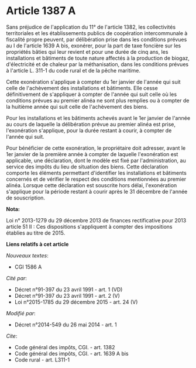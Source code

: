 # Article 1387 A

Sans préjudice de l'application du 11° de l'article 1382, les collectivités territoriales et les établissements publics de
coopération intercommunale à fiscalité propre peuvent, par délibération prise dans les conditions prévues au I de l'article
1639 A bis, exonérer, pour la part de taxe foncière sur les propriétés bâties qui leur revient et pour une durée de cinq ans,
les installations et bâtiments de toute nature affectés à la production de biogaz, d'électricité et de chaleur par la
méthanisation, dans les conditions prévues à l'article L. 311-1 du code rural et de la pêche maritime. 

Cette exonération s'applique à compter du 1er janvier de l'année qui suit celle de l'achèvement des installations et
bâtiments. Elle cesse définitivement de s'appliquer à compter de l'année qui suit celle où les conditions prévues au premier
alinéa ne sont plus remplies ou à compter de la huitième année qui suit celle de l'achèvement des biens. 

Pour les installations et les bâtiments achevés avant le 1er janvier de l'année au cours de laquelle la délibération prévue
au premier alinéa est prise, l'exonération s'applique, pour la durée restant à courir, à compter de l'année qui suit. 

Pour bénéficier de cette exonération, le propriétaire doit adresser, avant le 1er janvier de la première année à compter de
laquelle l'exonération est applicable, une déclaration, dont le modèle est fixé par l'administration, au service des impôts
du lieu de situation des biens. Cette déclaration comporte les éléments permettant d'identifier les installations et
bâtiments concernés et de vérifier le respect des conditions mentionnées au premier alinéa. Lorsque cette déclaration est
souscrite hors délai, l'exonération s'applique pour la période restant à courir après le 31 décembre de l'année de
souscription.

**Nota:**

Loi n° 2013-1279 du 29 décembre 2013 de finances rectificative pour 2013 article 51 II : Ces dispositions s'appliquent à
compter des impositions établies au titre de 2015.

**Liens relatifs à cet article**

_Nouveaux textes_:

  - CGI 1586 A

_Cité par_:

  - Décret n°91-397 du 23 avril 1991 - art. 1 (VD)
  - Décret n°91-397 du 23 avril 1991 - art. 2 (V)
  - Loi n°2015-1785 du 29 décembre 2015 - art. 24 (V)

_Modifié par_:

  - Décret n°2014-549 du 26 mai 2014 - art. 1

_Cite_:

  - Code général des impôts, CGI. - art. 1382
  - Code général des impôts, CGI. - art. 1639 A bis
  - Code rural - art. L311-1
